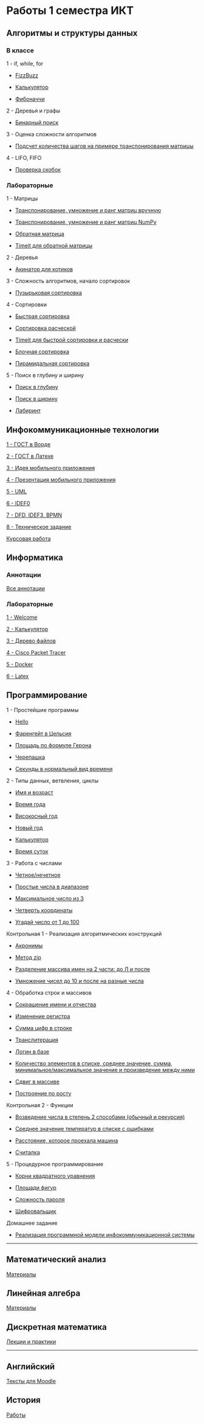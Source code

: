 # Работы 1 семестра ИКТ

## Алгоритмы и структуры данных

### В классе

1 - if, while, for

- [FizzBuzz](https://github.com/VeraKasianenko/ITMO/blob/main/1_term_ICT/Algoritms/class/class_1/FizzBuzz_t_1.py)

- [Калькулятор](https://github.com/VeraKasianenko/ITMO/blob/main/1_term_ICT/Algoritms/class/class_1/calc_t_0.py)

- [Фибоначчи](https://github.com/VeraKasianenko/ITMO/blob/main/1_term_ICT/Algoritms/class/class_1/fib_t_0.py)

2 - Деревья и графы

- [Бинарный поиск](https://github.com/VeraKasianenko/ITMO/blob/main/1_term_ICT/Algoritms/class/class_2/binary_t_1.py)

3 - Оценка сложности алгоритмов

- [Подсчет количества шагов на примере транспонирования матрицы](https://github.com/VeraKasianenko/ITMO/blob/main/1_term_ICT/Algoritms/class/class_3/3_1.py)

4 - LIFO, FIFO

- [Проверка скобок](https://github.com/VeraKasianenko/ITMO/blob/main/1_term_ICT/Algoritms/class/class_4/1.py)

### Лабораторные

1 - Матрицы

- [Транспонирование, умножение и ранг матриц вручную](https://github.com/VeraKasianenko/ITMO/blob/main/1_term_ICT/Algoritms/labs/lab_1/matrix_t_2.py)

- [Транспонирование, умножение и ранг матриц NumPy](https://github.com/VeraKasianenko/ITMO/blob/main/1_term_ICT/Algoritms/labs/lab_1/matrix_t_3.py)

- [Обратная матрица](https://github.com/VeraKasianenko/ITMO/blob/main/1_term_ICT/Algoritms/labs/lab_1/matrix_t_4.py)

- [Timeit для обратной матрицы](https://github.com/VeraKasianenko/ITMO/blob/main/1_term_ICT/Algoritms/labs/lab_1/time_t_4.py)

2 - Деревья

- [Акинатор для котиков](https://github.com/VeraKasianenko/ITMO_ICT_1_term/tree/main/Algoritms/labs/lab_2)

3 - Сложность алгоритмов, начало сортировок

- [Пузырьковая сортировка](https://github.com/VeraKasianenko/ITMO/blob/main/1_term_ICT/Algoritms/labs/lab_3/puzir.py)

4 - Сортировки

- [Быстрая сортировка](https://github.com/VeraKasianenko/ITMO/blob/main/1_term_ICT/Algoritms/labs/lab_4/soort.py)

- [Сортировка расческой](https://github.com/VeraKasianenko/ITMO/blob/main/1_term_ICT/Algoritms/labs/lab_4/sortt.py)

- [Timeit для быстрой сортировки и расчески](https://github.com/VeraKasianenko/ITMO/blob/main/1_term_ICT/Algoritms/labs/lab_4/1.2.py)

- [Блочная сортировка](https://github.com/VeraKasianenko/ITMO/blob/main/1_term_ICT/Algoritms/labs/lab_4/2.1.py)

- [Пирамидальная сортировка](https://github.com/VeraKasianenko/ITMO/blob/main/1_term_ICT/Algoritms/labs/lab_4/2.2.py)

5 - Поиск в глубину и ширину

- [Поиск в глубину](https://github.com/VeraKasianenko/ITMO/blob/main/1_term_ICT/Algoritms/labs/lab_5/2.1.py)

- [Поиск в ширину](https://github.com/VeraKasianenko/ITMO/blob/main/1_term_ICT/Algoritms/labs/lab_5/2.2.py)

- [Лабиринт](https://github.com/VeraKasianenko/ITMO/blob/main/1_term_ICT/Algoritms/labs/lab_5/3.py)

## Инфокоммуникационные технологии

[1 - ГОСТ в Ворде](https://github.com/VeraKasianenko/ITMO_ICT_1_term/tree/main/ICT/PR1)

[2 - ГОСТ в Латехе](https://github.com/VeraKasianenko/ITMO_ICT_1_term/tree/main/ICT/PR2)

[3 - Идея мобильного приложения](https://github.com/VeraKasianenko/ITMO_ICT_1_term/tree/main/ICT/PR3)

[4 - Презентация мобильного приложения](https://github.com/VeraKasianenko/ITMO_ICT_1_term/tree/main/ICT/PR4)

[5 - UML](https://github.com/VeraKasianenko/ITMO_ICT_1_term/tree/main/ICT/PR5)

[6 - IDEF0](https://github.com/VeraKasianenko/ITMO_ICT_1_term/tree/main/ICT/PR6)

[7 - DFD, IDEF3, BPMN](https://github.com/VeraKasianenko/ITMO_ICT_1_term/tree/main/ICT/PR7)

[8 - Техническое задание](https://github.com/VeraKasianenko/ITMO_ICT_1_term/tree/main/ICT/PR8)

[Курсовая работа](https://github.com/VeraKasianenko/ITMO_ICT_1_term/tree/main/ICT/KR)

## Информатика

### Аннотации

[Все аннотации](https://github.com/VeraKasianenko/ITMO_ICT_1_term/tree/main/Informatic/annotations)

### Лабораторные

[1 - Welcome](https://github.com/VeraKasianenko/ITMO/blob/main/1_term_ICT/Informatic/labs/1_lab/1_lab.bash)

[2 - Калькулятор](https://github.com/VeraKasianenko/ITMO/blob/main/1_term_ICT/Informatic/labs/2_lab/2_lab.bash)

[3 - Дерево файлов](https://github.com/VeraKasianenko/ITMO/blob/main/1_term_ICT/Informatic/labs/3_lab/3_lab.bash)

[4 - Cisco Packet Tracer](https://github.com/VeraKasianenko/ITMO_ICT_1_term/tree/main/Informatic/labs/4_lab)

[5 - Docker](https://github.com/VeraKasianenko/ITMO_ICT_1_term/tree/main/Informatic/labs/5_lab/web_server)

[6 - Latex](https://github.com/VeraKasianenko/ITMO_ICT_1_term/tree/main/Informatic/labs/6_lab)

## Программирование

1 - Простейшие программы

- [Hello](https://github.com/VeraKasianenko/ITMO/blob/main/1_term_ICT/Programming/prog_1/hello%20-%201.py)

- [Фаренгейт в Цельсия](https://github.com/VeraKasianenko/ITMO/blob/main/1_term_ICT/Programming/prog_1/temperature%20-%202.py)

- [Площадь по формуле Герона](https://github.com/VeraKasianenko/ITMO/blob/main/1_term_ICT/Programming/prog_1/geron%20-%203.py)

- [Черепашка](https://github.com/VeraKasianenko/ITMO/blob/main/1_term_ICT/Programming/prog_1/cherepaha%20-%204.2.py)

- [Секунды в нормальный вид времени](https://github.com/VeraKasianenko/ITMO/blob/main/1_term_ICT/Programming/prog_1/sec%20-%205.py)

2 - Типы данных, ветвления, циклы

- [Имя и возраст](https://github.com/VeraKasianenko/ITMO/blob/main/1_term_ICT/Programming/prog_2/name%20and%20age%20-1.py)

- [Время года](https://github.com/VeraKasianenko/ITMO/blob/main/1_term_ICT/Programming/prog_2/season%20-%202.py)

- [Високосный год](https://github.com/VeraKasianenko/ITMO/blob/main/1_term_ICT/Programming/prog_2/visok%20god%20-%203.py)

- [Новый год](https://github.com/VeraKasianenko/ITMO/blob/main/1_term_ICT/Programming/prog_2/new%20year%20-%204.py)

- [Калькулятор](https://github.com/VeraKasianenko/ITMO/blob/main/1_term_ICT/Programming/prog_2/calc%20-%205.py)

- [Время суток](https://github.com/VeraKasianenko/ITMO/blob/main/1_term_ICT/Programming/prog_2/morning%20-%206.py)

3 - Работа с числами

- [Четное/нечетное](https://github.com/VeraKasianenko/ITMO/blob/main/1_term_ICT/Programming/prog_3/chet_nechet%20-%201.py)

- [Простые числа в диапазоне](https://github.com/VeraKasianenko/ITMO/blob/main/1_term_ICT/Programming/prog_3/simple%20-%202.py)

- [Максимальное число из 3](https://github.com/VeraKasianenko/ITMO/blob/main/1_term_ICT/Programming/prog_3/max%20-%203.py)

- [Четверть координаты](https://github.com/VeraKasianenko/ITMO/blob/main/1_term_ICT/Programming/prog_3/koord%20-%204.py)

- [Угадай число от 1 до 100](https://github.com/VeraKasianenko/ITMO/blob/main/1_term_ICT/Programming/prog_3/ugad%20-%205.py)

Контрольная 1 - Реализация алгоритмических конструкций

- [Акронимы](https://github.com/VeraKasianenko/ITMO/blob/main/1_term_ICT/Programming/prog_kr1/akron%20-%201.py)

- [Метод zip](https://github.com/VeraKasianenko/ITMO/blob/main/1_term_ICT/Programming/prog_kr1/zip%20-%202.py)

- [Разделение массива имен на 2 части: до Л и после](https://github.com/VeraKasianenko/ITMO/blob/main/1_term_ICT/Programming/prog_kr1/imena%20-%203.py)

- [Умножение чисел до 10 и после на разные числа](https://github.com/VeraKasianenko/ITMO/blob/main/1_term_ICT/Programming/prog_kr1/koef%20-%204.py)

4 - Обработка строк и массивов

- [Сокращение имени и отчества](https://github.com/VeraKasianenko/ITMO/blob/main/1_term_ICT/Programming/prog_4/fio%20-%201.py)

- [Изменение регистра](https://github.com/VeraKasianenko/ITMO/blob/main/1_term_ICT/Programming/prog_4/register%20-%202.py)

- [Сумма цифр в строке](https://github.com/VeraKasianenko/ITMO/blob/main/1_term_ICT/Programming/prog_4/linesum%20-%203.py)

- [Транслитерация](https://github.com/VeraKasianenko/ITMO/blob/main/1_term_ICT/Programming/prog_4/translit%20-%204.py)

- [Логин в базе](https://github.com/VeraKasianenko/ITMO/blob/main/1_term_ICT/Programming/prog_4/login%20-%205.py)

- [Количество элементов в списке, среднее значение, сумма, минимальное/максимальное значение и произведение между ними](https://github.com/VeraKasianenko/ITMO/blob/main/1_term_ICT/Programming/prog_4/kolvospisok%20-%206.py)

- [Сдвиг в массиве](https://github.com/VeraKasianenko/ITMO/blob/main/1_term_ICT/Programming/prog_4/sdvig%20-%207.2.py)

- [Построение по росту](https://github.com/VeraKasianenko/ITMO/blob/main/1_term_ICT/Programming/prog_4/rost%20-%208.py)

Контрольная 2 - Функции

- [Возведение числа в степень 2 способами (обычный и рекурсия)](https://github.com/VeraKasianenko/ITMO/blob/main/1_term_ICT/Programming/prog_kr2/step%20-%201.py)

- [Среднее значение температур в списке с ошибками](https://github.com/VeraKasianenko/ITMO/blob/main/1_term_ICT/Programming/prog_kr2/temp%20-%202.py)

- [Расстояние, которое проехала машина](https://github.com/VeraKasianenko/ITMO/blob/main/1_term_ICT/Programming/prog_kr2/rast%20-%203.py)

- [Считалка](https://github.com/VeraKasianenko/ITMO/blob/main/1_term_ICT/Programming/prog_kr2/counting%20-%204.py)

5 - Процедурное программирование

- [Корни квадратного уравнения](https://github.com/VeraKasianenko/ITMO/blob/main/1_term_ICT/Programming/prog_5/korni%20-%201.py)

- [Площади фигур](https://github.com/VeraKasianenko/ITMO/blob/main/1_term_ICT/Programming/prog_5/square%20-%202.py)

- [Сложность пароля](https://github.com/VeraKasianenko/ITMO/blob/main/1_term_ICT/Programming/prog_5/hardpass%20-%203.py)

- [Шифровальщик](https://github.com/VeraKasianenko/ITMO/blob/main/1_term_ICT/Programming/prog_5/shifr%20-%204.py)

Домашнее задание

- [Реализация программной модели инфокоммуникационной системы](https://github.com/VeraKasianenko/ITMO_ICT_1_term/tree/main/Programming/prog_dz)

---

## Математический анализ
[Материалы](https://github.com/VeraKasianenko/ITMO/tree/main/1_term_ICT/Mathematical_analysis)

## Линейная алгебра
[Материалы](https://github.com/VeraKasianenko/ITMO/tree/main/1_term_ICT/Linear_algebra)

## Дискретная математика
[Лекции и практики](https://github.com/VeraKasianenko/ITMO/tree/main/1_term_ICT/Discrete_math)

---

## Английский
[Тексты для Moodle](https://github.com/VeraKasianenko/ITMO/tree/main/1_term_ICT/English)

## История
[Работы](https://github.com/VeraKasianenko/ITMO/tree/main/1_term_ICT/History)
